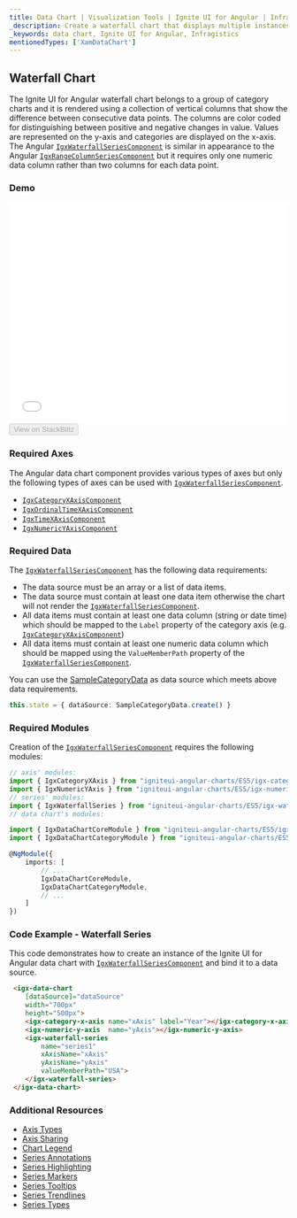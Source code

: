 ```yaml
---
title: Data Chart | Visualization Tools | Ignite UI for Angular | Infragistics | Waterfall Chart
_description: Create a waterfall chart that displays multiple instances of visual elements in the same plot area in order to create composite chart views.
_keywords: data chart, Ignite UI for Angular, Infragistics
mentionedTypes: ['XamDataChart']
---
```


## Waterfall Chart

The Ignite UI for Angular waterfall chart belongs to a group of category charts and it is rendered using a collection of vertical columns that show the difference between consecutive data points. The columns are color coded for distinguishing between positive and negative changes in value. Values are represented on the y-axis and categories are displayed on the x-axis. The Angular [`IgxWaterfallSeriesComponent`](/products/ignite-ui-angular/api/docs/typescript/latest/classes/igxwaterfallseriescomponent.html) is similar in appearance to the Angular [`IgxRangeColumnSeriesComponent`](/products/ignite-ui-angular/api/docs/typescript/latest/classes/igxrangecolumnseriescomponent.html) but it requires only one numeric data column rather than two columns for each data point.

### Demo

<div class="sample-container loading" style="height: 400px">
    <iframe id="data-chart-type-category-series-iframe" src='{environment:dvDemosBaseUrl}/charts/data-chart-type-category-waterfall-series' width="100%" height="100%" seamless frameBorder="0" onload="onXPlatSampleIframeContentLoaded(this);"></iframe>
</div>
<div>
    <button data-localize="stackblitz" disabled class="stackblitz-btn" data-iframe-id="data-chart-type-category-series-iframe" data-demos-base-url="{environment:dvDemosBaseUrl}">View on StackBlitz
    </button>
</div>

<div class="divider--half"></div>

### Required Axes

The Angular data chart component provides various types of axes but only the following types of axes can be used with [`IgxWaterfallSeriesComponent`](/products/ignite-ui-angular/api/docs/typescript/latest/classes/igxwaterfallseriescomponent.html).

-   [`IgxCategoryXAxisComponent`](/products/ignite-ui-angular/api/docs/typescript/latest/classes/igxcategoryxaxiscomponent.html)
-   [`IgxOrdinalTimeXAxisComponent`](/products/ignite-ui-angular/api/docs/typescript/latest/classes/igxordinaltimexaxiscomponent.html)
-   [`IgxTimeXAxisComponent`](/products/ignite-ui-angular/api/docs/typescript/latest/classes/igxtimexaxiscomponent.html)
-   [`IgxNumericYAxisComponent`](/products/ignite-ui-angular/api/docs/typescript/latest/classes/igxnumericyaxiscomponent.html)

### Required Data

The [`IgxWaterfallSeriesComponent`](/products/ignite-ui-angular/api/docs/typescript/latest/classes/igxwaterfallseriescomponent.html) has the following data requirements:

-   The data source must be an array or a list of data items.
-   The data source must contain at least one data item otherwise the chart will not render the [`IgxWaterfallSeriesComponent`](/products/ignite-ui-angular/api/docs/typescript/latest/classes/igxwaterfallseriescomponent.html).
-   All data items must contain at least one data column (string or date time) which should be mapped to the `Label` property of the category axis (e.g. [`IgxCategoryXAxisComponent`](/products/ignite-ui-angular/api/docs/typescript/latest/classes/igxcategoryxaxiscomponent.html))
-   All data items must contain at least one numeric data column which should be mapped using the `ValueMemberPath` property of the [`IgxWaterfallSeriesComponent`](/products/ignite-ui-angular/api/docs/typescript/latest/classes/igxwaterfallseriescomponent.html).

You can use the [SampleCategoryData](data-chart-data-sources-category.md) as data source which meets above data requirements.

```ts
this.state = { dataSource: SampleCategoryData.create() }
```

### Required Modules

Creation of the [`IgxWaterfallSeriesComponent`](/products/ignite-ui-angular/api/docs/typescript/latest/classes/igxwaterfallseriescomponent.html) requires the following modules:

```ts
// axis' modules:
import { IgxCategoryXAxis } from "igniteui-angular-charts/ES5/igx-category-x-axis";
import { IgxNumericYAxis } from "igniteui-angular-charts/ES5/igx-numeric-y-axis";
// series' modules:
import { IgxWaterfallSeries } from "igniteui-angular-charts/ES5/igx-waterfall-series";
// data chart's modules:

import { IgxDataChartCoreModule } from "igniteui-angular-charts/ES5/igx-data-chart-core--module";
import { IgxDataChartCategoryModule } from "igniteui-angular-charts/ES5/igx-data-chart-category--module";

@NgModule({
    imports: [
        // ...
        IgxDataChartCoreModule,
        IgxDataChartCategoryModule,
        // ...
    ]
})
```

### Code Example - Waterfall Series

This code demonstrates how to create an instance of the Ignite UI for Angular data chart with [`IgxWaterfallSeriesComponent`](/products/ignite-ui-angular/api/docs/typescript/latest/classes/igxwaterfallseriescomponent.html) and bind it to a data source.

```html
 <igx-data-chart
    [dataSource]="dataSource"
    width="700px"
    height="500px">
    <igx-category-x-axis name="xAxis" label="Year"></igx-category-x-axis>
    <igx-numeric-y-axis  name="yAxis"></igx-numeric-y-axis>
    <igx-waterfall-series
        name="series1"
        xAxisName="xAxis"
        yAxisName="yAxis"
        valueMemberPath="USA">
    </igx-waterfall-series>
 </igx-data-chart>
```

### Additional Resources

-   [Axis Types](data-chart-axis-types.md)
-   [Axis Sharing](data-chart-axis-sharing.md)
-   [Chart Legend](data-chart-legends.md)
-   [Series Annotations](data-chart-series-annotations.md)
-   [Series Highlighting](data-chart-series-highlighting.md)
-   [Series Markers](data-chart-series-markers.md)
-   [Series Tooltips](data-chart-series-tooltips.md)
-   [Series Trendlines](data-chart-series-trendlines.md)
-   [Series Types](data-chart-series-types.md)
